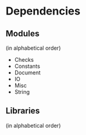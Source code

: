 # Dependencies

## Modules
(in alphabetical order)

* Checks
* Constants
* Document
* IO
* Misc
* String

## Libraries
(in alphabetical order)
